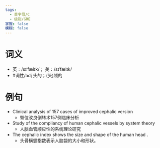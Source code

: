 ```yaml
---
tags:
  - 首字母/C
  - 级别/GRE
掌握: false
模糊: false
---
```

# 词义
- 英：/sɪˈfælɪk/； 美：/sɪˈfælɪk/
- #词性/adj  头的；(头)颅的
# 例句
- Clinical analysis of 157 cases of improved cephalic version
	- 臀位改良倒转术157例临床分析
- Study of the compliancy of human cephalic vessels by system theory
	- 人脑血管顺应性的系统理论研究
- The cephalic index shows the size and shape of the human head .
	- 头骨横竖指数表示人脑袋的大小和形状。
